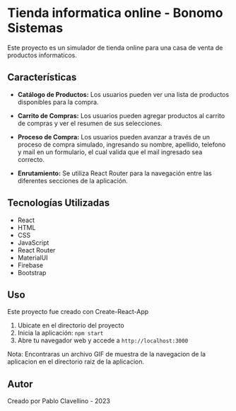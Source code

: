 # Tienda informatica online - Bonomo Sistemas

Este proyecto es un simulador de tienda online para una casa de venta de productos informaticos.

## Características

- **Catálogo de Productos:** Los usuarios pueden ver una lista de productos disponibles para la compra.

- **Carrito de Compras:** Los usuarios pueden agregar productos al carrito de compras y ver el resumen de sus selecciones.

- **Proceso de Compra:** Los usuarios pueden avanzar a través de un proceso de compra simulado, ingresando su nombre, apellido, telefono y mail en un formulario, el cual valida que el mail ingresado sea correcto.

- **Enrutamiento:** Se utiliza React Router para la navegación entre las diferentes secciones de la aplicación.

## Tecnologías Utilizadas

- React
- HTML
- CSS
- JavaScript
- React Router
- MaterialUI
- Firebase
- Bootstrap

## Uso

Este proyecto fue creado con Create-React-App

1. Ubicate en el directorio del proyecto
2. Inicia la aplicación: `npm start`
3. Abre tu navegador web y accede a `http://localhost:3000`

Nota: Encontraras un archivo GIF de muestra de la navegacion de la aplicacion en el directorio raiz de la aplicacion.

## Autor

Creado por Pablo Clavellino - 2023
